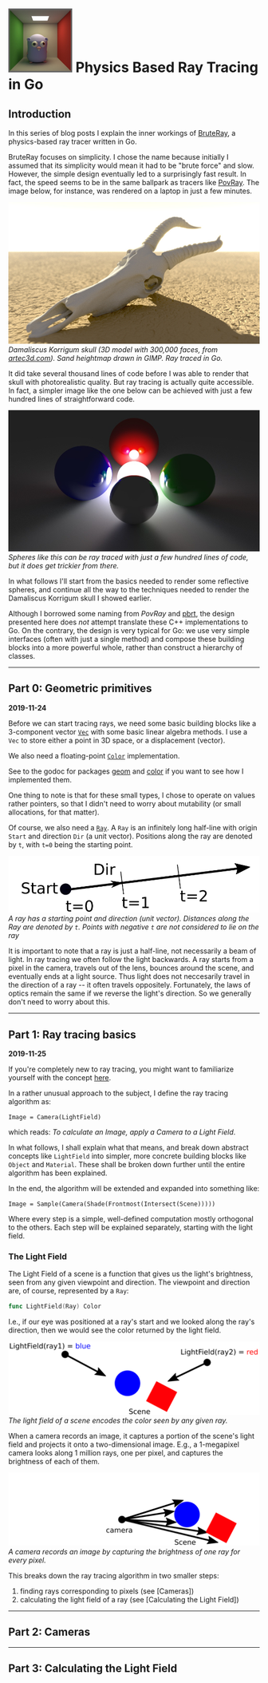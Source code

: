 # ![Phyics based ray tracing in golang (go)](mascot.png) Physics Based Ray Tracing in Go


## Introduction

In this series of blog posts I explain the inner workings of [BruteRay](http://github.com/barnex/bruteray), a physics-based ray tracer written in Go.

BruteRay focuses on simplicity. I chose the name because initially I assumed that its simplicity would mean it had to be "brute force" and slow. However, the simple design eventually led to a surprisingly fast result. In fact, the speed seems to be in the same  ballpark as  tracers like [PovRay](http://www.povray.org/). The image below, for instance, was rendered on a laptop in just a few minutes.

![Damaliscus Korrigum skull ray traced in golang](damaliscus.jpg) 
*Damaliscus Korrigum skull (3D model with 300,000 faces, from [artec3d.com](http://www.artec3d.com)). Sand heightmap drawn in GIMP. Ray traced in Go.*

It did take several thousand lines of code before I was able to render that skull with photorealistic quality. But ray tracing is actually quite accessible. In fact, a simpler image like the one below can be achieved with just a few hundred lines of straightforward code.

![Spheres rendered with raytracing in golang go](by-the-campfire.jpg)
*Spheres like this can be ray traced with just a few hundred lines of code, but it does get trickier from there.*

In what follows I'll start from the basics needed to render some reflective spheres, and continue all the way to the techniques needed to render the Damaliscus Korrigum skull I showed earlier. 

Although I borrowed some naming from _PovRay_ and [pbrt](http://www.pbr-book.org/), the design presented here does *not* attempt translate these C++ implementations to Go. On the contrary, the design is very typical for Go: we use very simple interfaces (often with just a single method) and compose these building blocks into a more powerful whole, rather than construct a hierarchy of classes.

---

## Part 0: Geometric primitives
**2019-11-24**

Before we can start tracing rays, we need some basic building blocks like a 3-component vector [`Vec`](https://godoc.org/github.com/barnex/bruteray/geom#Vec) with some basic linear algebra methods. I use a `Vec` to store either a point in 3D space, or a displacement (vector).

We also need a floating-point [`Color`](https://godoc.org/github.com/barnex/bruteray/color#Color) implementation. 

See to the godoc for packages [geom](https://godoc.org/github.com/barnex/bruteray/geom) and [color](https://godoc.org/github.com/barnex/bruteray/color) if you want to see how I implemented them.

One thing to note is that for these small types, I chose to operate on values rather pointers, so that I didn't need to worry about mutability (or small allocations, for that matter).

Of course, we also need a [`Ray`](https://godoc.org/github.com/barnex/bruteray/tracer#Ray). A `Ray` is an infinitely long half-line with origin `Start` and direction `Dir` (a unit vector). Positions along the ray are denoted by `t`, with `t=0` being the starting point.

![Ray](ray.png)
*A ray has a starting point and direction (unit vector). Distances along the Ray are denoted by `t`. Points with negative `t` are not considered to lie on the ray*

It is important to note that a ray is just a half-line, not necessarily a beam of light. In ray tracing we often follow the light backwards. A ray starts from a pixel in the camera, travels out of the lens, bounces around the scene, and eventually ends at a light source. Thus light does not neccesarily travel in the direction of a ray -- it often travels oppositely. Fortunately, the laws of optics remain the same if we reverse the light's direction. So we generally don't need to worry about this. 

---

## Part 1: Ray tracing basics
**2019-11-25**

If you're completely new to ray tracing, you might want to familiarize yourself with the concept [here](https://en.wikipedia.org/wiki/Ray_tracing_(graphics)).


In a rather unusual approach to the subject, I define the ray tracing algorithm as:

```
Image = Camera(LightField)
```

which reads: *To calculate an Image, apply a Camera to a Light Field*.

In what follows, I shall explain what that means, and break down abstract concepts like `LightField` into simpler, more concrete building blocks like `Object` and `Material`.  These shall be broken down further until the entire algorithm has been explained.

In the end, the algorithm will be extended and expanded into something like:

```
Image = Sample(Camera(Shade(Frontmost(Intersect(Scene)))))
```

Where every step is a simple, well-defined computation mostly orthogonal to the others. Each step will be explained separately, starting with the light field.

### The Light Field

The Light Field of a scene is a function that gives us the light's brightness, seen from any given viewpoint and direction. The viewpoint and direction are, of course, represented by a `Ray`:

```go
func LightField(Ray) Color
```

I.e., if our eye was positioned at a ray's start and we looked along the ray's direction, then we would see the color returned by the light field.

![lightfield](lightfield.png)
*The light field of a scene encodes the color seen by any given ray.*

When a camera records an image, it captures a portion of the scene's light field and projects it onto a two-dimensional image. E.g., a 1-megapixel camera looks along 1 million rays, one per pixel, and captures the brightness of each of them.

![camera](camera.png)
*A camera records an image by capturing the brightness of one ray for every pixel.*

This breaks down the ray tracing algorithm in two smaller steps:
  1. finding rays corresponding to pixels (see [Cameras])
  2. calculating the light field of a ray (see [Calculating the Light Field])

---

## Part 2: Cameras


---

## Part 3: Calculating the Light Field